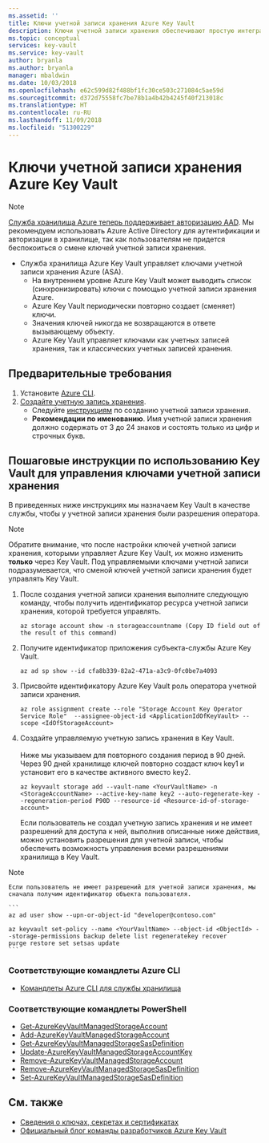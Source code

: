 ```yaml
---
ms.assetid: ''
title: Ключи учетной записи хранения Azure Key Vault
description: Ключи учетной записи хранения обеспечивают простую интеграцию между Azure Key Vault и доступом по ключу к учетной записи хранения Azure.
ms.topic: conceptual
services: key-vault
ms.service: key-vault
author: bryanla
ms.author: bryanla
manager: mbaldwin
ms.date: 10/03/2018
ms.openlocfilehash: e62c599d82f488bf1fc30ce503c271084c5ae59d
ms.sourcegitcommit: d372d75558fc7be78b1a4b42b4245f40f213018c
ms.translationtype: HT
ms.contentlocale: ru-RU
ms.lasthandoff: 11/09/2018
ms.locfileid: "51300229"
---
```

# <a name="azure-key-vault-storage-account-keys"></a>Ключи учетной записи хранения Azure Key Vault

> [!NOTE]
> [Служба хранилища Azure теперь поддерживает авторизацию AAD](https://docs.microsoft.com/azure/storage/common/storage-auth-aad). Мы рекомендуем использовать Azure Active Directory для аутентификации и авторизации в хранилище, так как пользователям не придется беспокоиться о смене ключей учетной записи хранения.

- Служба хранилища Azure Key Vault управляет ключами учетной записи хранения Azure (ASA).
    - На внутреннем уровне Azure Key Vault может выводить список (синхронизировать) ключи с помощью учетной записи хранения Azure.    
    - Azure Key Vault периодически повторно создает (сменяет) ключи.
    - Значения ключей никогда не возвращаются в ответе вызывающему объекту.
    - Azure Key Vault управляет ключами как учетных записей хранения, так и классических учетных записей хранения.

<a name="prerequisites"></a>Предварительные требования
--------------
1. Установите [Azure CLI](https://docs.microsoft.com/cli/azure/install-azure-cli).   
2. [Создайте учетную запись хранения](https://azure.microsoft.com/services/storage/).
    - Следуйте [инструкциям](https://docs.microsoft.com/azure/storage/) по созданию учетной записи хранения.  
    - **Рекомендации по именованию**. Имя учетной записи хранения должно содержать от 3 до 24 знаков и состоять только из цифр и строчных букв.        
      
<a name="step-by-step-instructions-on-how-to-use-key-vault-to-manage-storage-account-keys"></a>Пошаговые инструкции по использованию Key Vault для управления ключами учетной записи хранения
--------------------------------------------------------------------------------
В приведенных ниже инструкциях мы назначаем Key Vault в качестве службы, чтобы у учетной записи хранения были разрешения оператора.

> [!NOTE]
> Обратите внимание, что после настройки ключей учетной записи хранения, которыми управляет Azure Key Vault, их можно изменить **только** через Key Vault. Под управляемыми ключами учетной записи подразумевается, что сменой ключей учетной записи хранения будет управлять Key Vault.

1. После создания учетной записи хранения выполните следующую команду, чтобы получить идентификатор ресурса учетной записи хранения, которой требуется управлять.

    ```
    az storage account show -n storageaccountname (Copy ID field out of the result of this command)
    ```
    
2. Получите идентификатор приложения субъекта-службы Azure Key Vault. 

    ```
    az ad sp show --id cfa8b339-82a2-471a-a3c9-0fc0be7a4093
    ```
    
3. Присвойте идентификатору Azure Key Vault роль оператора учетной записи хранения.

    ```
    az role assignment create --role "Storage Account Key Operator Service Role"  --assignee-object-id <ApplicationIdOfKeyVault> --scope <IdOfStorageAccount>
    ```
    
4. Создайте управляемую учетную запись хранения в Key Vault.     <br /><br />
   Ниже мы указываем для повторного создания период в 90 дней. Через 90 дней хранилище ключей повторно создаст ключ key1 и установит его в качестве активного вместо key2.
   
    ```
    az keyvault storage add --vault-name <YourVaultName> -n <StorageAccountName> --active-key-name key2 --auto-regenerate-key --regeneration-period P90D --resource-id <Resource-id-of-storage-account>
    ```
    Если пользователь не создал учетную запись хранения и не имеет разрешений для доступа к ней, выполнив описанные ниже действия, можно установить разрешения для учетной записи, чтобы обеспечить возможность управления всеми разрешениями хранилища в Key Vault.
 > [!NOTE] 
    Если пользователь не имеет разрешений для учетной записи хранения, мы сначала получим идентификатор объекта пользователя.

    ```
    az ad user show --upn-or-object-id "developer@contoso.com"

    az keyvault set-policy --name <YourVaultName> --object-id <ObjectId> --storage-permissions backup delete list regeneratekey recover     purge restore set setsas update
    ```
### <a name="relavant-azure-cli-cmdlets"></a>Соответствующие командлеты Azure CLI
- [Командлеты Azure CLI для службы хранилища](https://docs.microsoft.com/cli/azure/keyvault/storage?view=azure-cli-latest)

### <a name="relevant-powershell-cmdlets"></a>Соответствующие командлеты PowerShell

- [Get-AzureKeyVaultManagedStorageAccount](https://docs.microsoft.com/powershell/module/azurerm.keyvault/get-azurekeyvaultmanagedstorageaccount)
- [Add-AzureKeyVaultManagedStorageAccount](https://docs.microsoft.com/powershell/module/AzureRM.KeyVault/Add-AzureKeyVaultManagedStorageAccount)
- [Get-AzureKeyVaultManagedStorageSasDefinition](https://docs.microsoft.com/powershell/module/AzureRM.KeyVault/Get-AzureKeyVaultManagedStorageSasDefinition)
- [Update-AzureKeyVaultManagedStorageAccountKey](https://docs.microsoft.com/powershell/module/AzureRM.KeyVault/Update-AzureKeyVaultManagedStorageAccountKey)
- [Remove-AzureKeyVaultManagedStorageAccount](https://docs.microsoft.com/powershell/module/azurerm.keyvault/remove-azurekeyvaultmanagedstorageaccount)
- [Remove-AzureKeyVaultManagedStorageSasDefinition](https://docs.microsoft.com/powershell/module/AzureRM.KeyVault/Remove-AzureKeyVaultManagedStorageSasDefinition)
- [Set-AzureKeyVaultManagedStorageSasDefinition](https://docs.microsoft.com/powershell/module/AzureRM.KeyVault/Set-AzureKeyVaultManagedStorageSasDefinition)

## <a name="see-also"></a>См. также

- [Сведения о ключах, секретах и сертификатах](https://docs.microsoft.com/rest/api/keyvault/)
- [Официальный блог команды разработчиков Azure Key Vault](https://blogs.technet.microsoft.com/kv/)
